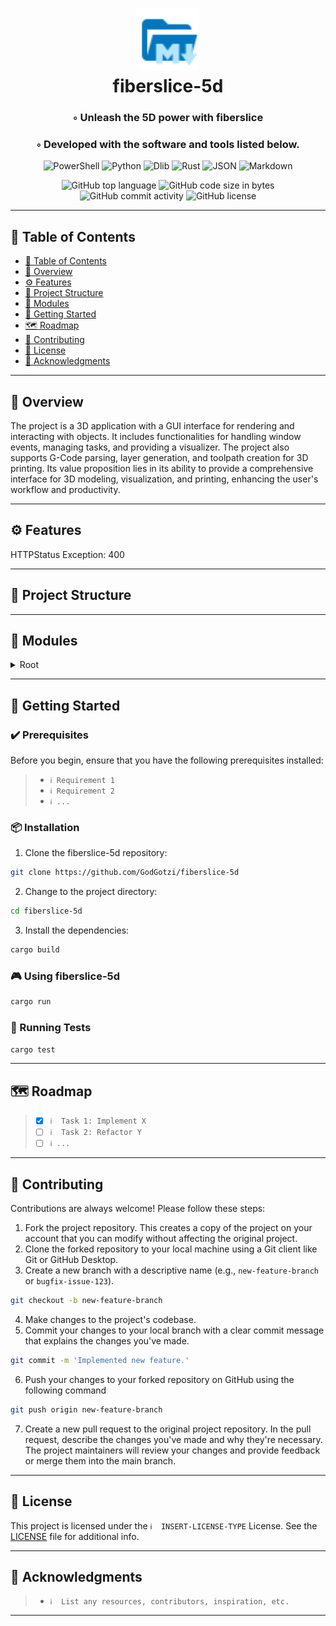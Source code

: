 <div align="center">
<h1 align="center">
<img src="https://raw.githubusercontent.com/PKief/vscode-material-icon-theme/ec559a9f6bfd399b82bb44393651661b08aaf7ba/icons/folder-markdown-open.svg" width="100" />
<br>fiberslice-5d
</h1>
<h3>◦ Unleash the 5D power with fiberslice</h3>
<h3>◦ Developed with the software and tools listed below.</h3>

<p align="center">
<img src="https://img.shields.io/badge/PowerShell-5391FE.svg?style&logo=PowerShell&logoColor=white" alt="PowerShell" />
<img src="https://img.shields.io/badge/Python-3776AB.svg?style&logo=Python&logoColor=white" alt="Python" />
<img src="https://img.shields.io/badge/Dlib-008000.svg?style&logo=Dlib&logoColor=white" alt="Dlib" />
<img src="https://img.shields.io/badge/Rust-000000.svg?style&logo=Rust&logoColor=white" alt="Rust" />
<img src="https://img.shields.io/badge/JSON-000000.svg?style&logo=JSON&logoColor=white" alt="JSON" />
<img src="https://img.shields.io/badge/Markdown-000000.svg?style&logo=Markdown&logoColor=white" alt="Markdown" />
</p>
<img src="https://img.shields.io/github/languages/top/GodGotzi/fiberslice-5d?style&color=5D6D7E" alt="GitHub top language" />
<img src="https://img.shields.io/github/languages/code-size/GodGotzi/fiberslice-5d?style&color=5D6D7E" alt="GitHub code size in bytes" />
<img src="https://img.shields.io/github/commit-activity/m/GodGotzi/fiberslice-5d?style&color=5D6D7E" alt="GitHub commit activity" />
<img src="https://img.shields.io/github/license/GodGotzi/fiberslice-5d?style&color=5D6D7E" alt="GitHub license" />
</div>

---

## 📒 Table of Contents
- [📒 Table of Contents](#-table-of-contents)
- [📍 Overview](#-overview)
- [⚙️ Features](#-features)
- [📂 Project Structure](#project-structure)
- [🧩 Modules](#modules)
- [🚀 Getting Started](#-getting-started)
- [🗺 Roadmap](#-roadmap)
- [🤝 Contributing](#-contributing)
- [📄 License](#-license)
- [👏 Acknowledgments](#-acknowledgments)

---


## 📍 Overview

The project is a 3D application with a GUI interface for rendering and interacting with objects. It includes functionalities for handling window events, managing tasks, and providing a visualizer. The project also supports G-Code parsing, layer generation, and toolpath creation for 3D printing. Its value proposition lies in its ability to provide a comprehensive interface for 3D modeling, visualization, and printing, enhancing the user's workflow and productivity.

---

## ⚙️ Features

HTTPStatus Exception: 400

---


## 📂 Project Structure




---

## 🧩 Modules

<details closed><summary>Root</summary>

| File                                                                                                                                                                                  | Summary                                                                                                                                                                                                                                                                                                                                                                                                                                                                                    |
| ---                                                                                                                                                                                   | ---                                                                                                                                                                                                                                                                                                                                                                                                                                                                                        |
| [create_protocol.py](https://github.com/GodGotzi/fiberslice-5d/blob/main/automated_prepare_gpt\create_protocol.py)                                                                    | This code is a command-line tool for creating commit protocols. It reads git commit logs, filters out relevant lines based on certain keywords, and generates protocol files for each commit. It uses OpenAI's GPT-3.5 Turbo model to describe the commit messages. The tool allows the user to specify a filename, API key, and an optional date filter for the commits. The generated protocol files are stored in separate folders for raw commits and processed commits.               |
| [delete_all_diffs.ps1](https://github.com/GodGotzi/fiberslice-5d/blob/main/automated_prepare_gpt\delete_all_diffs.ps1)                                                                | The code retrieves a list of files from a "diffs" directory and then proceeds to delete each file forcefully.                                                                                                                                                                                                                                                                                                                                                                              |
| [lib.rs](https://github.com/GodGotzi/fiberslice-5d/blob/main/macros\src\lib.rs)                                                                                                       | This code is a procedural macro implementation that generates a trait implementation called `TypeEq`. The trait provides a method `type_eq` which checks if two instances of the same enum variant from the input enum are equal. It supports enums and panics for structs and unions.                                                                                                                                                                                                     |
| [less_memory_usage_2023-09-11_12-12.prtcl](https://github.com/GodGotzi/fiberslice-5d/blob/main/protocol\slicer\less_memory_usage_2023-09-11\less_memory_usage_2023-09-11_12-12.prtcl) | This code calculates the time difference between the start and end timestamps, displaying it as "1 hour 46 minutes" and provides additional information about the start timestamp.                                                                                                                                                                                                                                                                                                         |
| [application.rs](https://github.com/GodGotzi/fiberslice-5d/blob/main/src\application.rs)                                                                                              | The code defines an Application struct with various methods for handling window events, tasks, and a visualizer. It also includes a TaskHandler struct for managing tasks, and an ApplicationContext struct for managing the application's context, theme, mode, and boundaries. The code includes a function for rendering the user interface and a few helper structs and enums.                                                                                                         |
| [config.rs](https://github.com/GodGotzi/fiberslice-5d/blob/main/src\config.rs)                                                                                                        | This code defines constants and functions for GUI styling and sizes used in the project. It includes a default window size, color scheme selection, and measurements for menu bars, mode bars, task bars, and toolbars. It also has a module for potential addons and a nested module for default settings bar width.                                                                                                                                                                      |
| [error.rs](https://github.com/GodGotzi/fiberslice-5d/blob/main/src\error.rs)                                                                                                          | The code defines an enum called `Error` with different variants representing various error types. It includes functions to format and display error messages. These error types cover common errors related to generic, missing fields, initial build, GCode parsing, unknown instruction types, setup errors, GCode state parsing, and IO errors.                                                                                                                                         |
| [gui.rs](https://github.com/GodGotzi/fiberslice-5d/blob/main/src\gui.rs)                                                                                                              | The code is a collection of GUI components like menu bars, task bars, mode bars, settings bars, and toolbars. It also includes a screen struct that represents the entire user interface and has methods to show these components. The goal is to provide a comprehensive summary of the code's core functionalities in a concise manner.                                                                                                                                                  |
| [main.rs](https://github.com/GodGotzi/fiberslice-5d/blob/main/src\main.rs)                                                                                                            | This code sets up a 3D application with a GUI interface for rendering and interacting with objects. It handles input events, updates the scene, performs rendering, and manages the main event loop. It also includes a test function to add objects to the scene.                                                                                                                                                                                                                         |
| [prelude.rs](https://github.com/GodGotzi/fiberslice-5d/blob/main/src\prelude.rs)                                                                                                      | This code defines two structs, `AsyncPacket` and `AsyncWrapper`, which handle asynchronous data. The `AsyncPacket` struct contains two optional elements, `sync_element` and `async_element`, which can hold an item of type `Item`. The `AsyncWrapper` struct manages a vector of `AsyncPacket` instances and provides methods to manipulate and access the data. One notable feature is the ability to find and register items within the `AsyncWrapper` struct.                         |
| [setup.rs](https://github.com/GodGotzi/fiberslice-5d/blob/main/src\setup.rs)                                                                                                          | This code defines a setup context for different 3D printers. It stores information like box offset, printing box dimensions, and printer GLB file path. The code also provides a conversion function to load the setup configuration from a YAML file based on the selected printer setup.                                                                                                                                                                                                 |
| [window.rs](https://github.com/GodGotzi/fiberslice-5d/blob/main/src\window.rs)                                                                                                        | This code builds a window using the winit library. It handles different platforms, sets window properties, and returns a Result containing the built window or an error message.                                                                                                                                                                                                                                                                                                           |
| [icon.rs](https://github.com/GodGotzi/fiberslice-5d/blob/main/src\gui\icon.rs)                                                                                                        | The code defines a struct IconTable that holds different icon images for various orientations. It provides a method to retrieve the icon based on the given orientation and also handles loading the icons from disk using the image crate.                                                                                                                                                                                                                                                |
| [menubar.rs](https://github.com/GodGotzi/fiberslice-5d/blob/main/src\gui\menubar.rs)                                                                                                  | The code defines a menubar GUI component with buttons for File, Edit, View, Settings, and Help. It uses the egui library to create the UI and handles user interactions through callbacks. The menubar is displayed at the top of the application window.                                                                                                                                                                                                                                  |
| [modebar.rs](https://github.com/GodGotzi/fiberslice-5d/blob/main/src\gui\modebar.rs)                                                                                                  | The code defines the Modebar component, which displays a mode selection bar in a user interface. It uses egui_extras, egui_grid, and three_d libraries for UI rendering and interaction. The component's show function builds the mode selection bar using an egui::Ui object and custom layout. It allows the user to select different modes and updates the application's context accordingly.                                                                                           |
| [settingsbar.rs](https://github.com/GodGotzi/fiberslice-5d/blob/main/src\gui\settingsbar.rs)                                                                                          | The code provides a settings panel with tabs for different settings categories (slice, filament, and printer). It uses the egui library to create a user interface and allows users to switch between different settings sections based on their selection. The Settingsbar struct is responsible for managing the open_panel state and displaying the appropriate settings based on the current selection.                                                                                |
| [taskbar.rs](https://github.com/GodGotzi/fiberslice-5d/blob/main/src\gui\taskbar.rs)                                                                                                  | This code defines a Taskbar component that can be shown in an egui GUI. It displays a bar at the bottom with FPS counter and a theme toggle button. The Taskbar responds to user input and updates the GUI accordingly.                                                                                                                                                                                                                                                                    |
| [toolbar.rs](https://github.com/GodGotzi/fiberslice-5d/blob/main/src\gui\toolbar.rs)                                                                                                  | The code defines a `Toolbar` struct and implements the `Component` trait for it. The `show` function uses egui to display a side panel called "toolbar" with a defined width. It also registers an event for changing the toolbar width. The resulting boundary is stored in the application context.                                                                                                                                                                                      |
| [mod.rs](https://github.com/GodGotzi/fiberslice-5d/blob/main/src\gui\components\mod.rs)                                                                                               | The code allows for the inclusion and management of addons in a modular fashion, enhancing the overall functionality of the system.                                                                                                                                                                                                                                                                                                                                                        |
| [force_analytics.rs](https://github.com/GodGotzi/fiberslice-5d/blob/main/src\gui\components\addons\force_analytics.rs)                                                                | This code defines a function called `show` that displays a complex graphical user interface using the egui library. The interface consists of multiple nested panels arranged horizontally and vertically, with some panels having specific dimensions. The code also applies a shaded color based on the dark mode setting. The function is executed by a callback function passed as an argument. Overall, it creates a visually appealing and interactive interface for an application. |
| [mod.rs](https://github.com/GodGotzi/fiberslice-5d/blob/main/src\gui\components\addons\mod.rs)                                                                                        | The code defines functions and modules related to creating graphical user interfaces. It includes the creation of addon strips, displaying orientation buttons, and handling different modes in the GUI.                                                                                                                                                                                                                                                                                   |
| [monitor.rs](https://github.com/GodGotzi/fiberslice-5d/blob/main/src\gui\components\addons\monitor.rs)                                                                                | The code defines a function that generates a GUI using egui library. It builds a complex layout using various sizes and orientations. The resulting GUI is a combination of different components and styles defined in the application context. The GUI also includes interaction with the user, such as handling user input and displaying visual elements.                                                                                                                               |
| [prepare.rs](https://github.com/GodGotzi/fiberslice-5d/blob/main/src\gui\components\addons\prepare.rs)                                                                                | The code displays a GUI component using the egui library. It creates a complex layout with various sizes and strips, including nested strips. The GUI component is created using a builder pattern and registered with a bounding box.                                                                                                                                                                                                                                                     |
| [preview.rs](https://github.com/GodGotzi/fiberslice-5d/blob/main/src\gui\components\addons\preview.rs)                                                                                | The code shows a GUI panel using the egui framework. It creates a layout with various sizes and elements, including a colored rectangle and a nested structure. The boundary object is registered for GUI interaction.                                                                                                                                                                                                                                                                     |
| [mod.rs](https://github.com/GodGotzi/fiberslice-5d/blob/main/src\math\mod.rs)                                                                                                         | This code defines a VirtualPlane struct that represents a mathematical plane in a 3D space. It has a position and a normal vector. It also provides methods to access the position and normal vectors.                                                                                                                                                                                                                                                                                     |
| [layer.rs](https://github.com/GodGotzi/fiberslice-5d/blob/main/src\model\layer.rs)                                                                                                    | The code provides functionalities for creating and manipulating 3D mesh objects. It includes features for adding triangles, drawing paths and rectangles, and constructing layer models. Additionally, it defines structs and methods for managing mesh elements and coordinates.                                                                                                                                                                                                          |
| [mod.rs](https://github.com/GodGotzi/fiberslice-5d/blob/main/src\model\mod.rs)                                                                                                        | The code includes modules for G-code parsing (gcode) and layer generation (layer). It efficiently handles the core functionalities with precision and conciseness.                                                                                                                                                                                                                                                                                                                         |
| [instruction.rs](https://github.com/GodGotzi/fiberslice-5d/blob/main/src\model\gcode\instruction.rs)                                                                                  | This code defines several structs and enums related to CNC machine instructions. It includes functionality for parsing and representing different instruction types, storing instructions along with their child instructions and movements, and generating G-code from the instructions.                                                                                                                                                                                                  |
| [mod.rs](https://github.com/GodGotzi/fiberslice-5d/blob/main/src\model\gcode\mod.rs)                                                                                                  | The code provides a SourceBuilder struct for constructing G-code source strings. It supports adding movements and instructions, and can output the final source string. The GCode struct is used to represent a collection of instruction modules.                                                                                                                                                                                                                                         |
| [movement.rs](https://github.com/GodGotzi/fiberslice-5d/blob/main/src\model\gcode\movement.rs)                                                                                        | This code defines a'Movements' struct with fields X, Y, Z, E, and F. It allows setting and adding movements, converting the movements to a vector, and generating G-Code strings.                                                                                                                                                                                                                                                                                                          |
| [parser.rs](https://github.com/GodGotzi/fiberslice-5d/blob/main/src\model\gcode\parser.rs)                                                                                            | The code provides functionality to parse and convert G-code instructions into a structured representation. It handles comments, instructions, and parameters. The resulting structured representation is wrapped in a GCode struct.                                                                                                                                                                                                                                                        |
| [state.rs](https://github.com/GodGotzi/fiberslice-5d/blob/main/src\model\gcode\state.rs)                                                                                              | The code defines an enum called StateField, representing different fields of a state. It also provides a conversion implementation from a string to the StateField enum. The State struct holds optional values for layer, print type, and mesh. It has a parse method that takes a string input, converts it into a StateField enum, and assigns the corresponding value to the State struct's fields.                                                                                    |
| [toolpath.rs](https://github.com/GodGotzi/fiberslice-5d/blob/main/src\model\gcode\toolpath.rs)                                                                                        | The code is used to generate tool paths for 3D printing based on G-code instructions. It processes the instructions, calculates the path lines, and organizes them into layers. The code also includes functionality for rendering and creating meshes for each layer.                                                                                                                                                                                                                     |
| [mod.rs](https://github.com/GodGotzi/fiberslice-5d/blob/main/src\slicer\mod.rs)                                                                                                       | The code consists of a module called "print_type" that likely includes functions or structures related to printing or handling different types of data in a program.                                                                                                                                                                                                                                                                                                                       |
| [print_type.rs](https://github.com/GodGotzi/fiberslice-5d/blob/main/src\slicer\print_type.rs)                                                                                         | The code defines an enum called "PrintType" with different print types. It provides a function to get the color associated with each print type using the "Srgba" struct from the "three_d_asset" crate. Each print type has a unique hard-coded color.                                                                                                                                                                                                                                    |
| [format.rs](https://github.com/GodGotzi/fiberslice-5d/blob/main/src\utils\format.rs)                                                                                                  | This code defines a `PrettyFormat` trait and several implementations for formatting different types of vectors and numeric values. It provides a method `pretty_format` that converts the values to a string representation.                                                                                                                                                                                                                                                               |
| [frame.rs](https://github.com/GodGotzi/fiberslice-5d/blob/main/src\utils\frame.rs)                                                                                                    | The code defines a FrameHandle trait with a frame function. This function takes in a FrameInput and a shared reference to an Application. Its purpose is to handle frame logic.                                                                                                                                                                                                                                                                                                            |
| [mod.rs](https://github.com/GodGotzi/fiberslice-5d/blob/main/src\utils\mod.rs)                                                                                                        | This code defines modules for formatting, frames, and tasks. It also provides a debug wrapper and implementation for flipping the y and z coordinates of a Vector3 data structure.                                                                                                                                                                                                                                                                                                         |
| [task.rs](https://github.com/GodGotzi/fiberslice-5d/blob/main/src\utils\task.rs)                                                                                                      | This code defines a `TaskWithResult` struct that allows running a task asynchronously and retrieving its result. It also provides a way to kill the task if needed. The `TaskWithResult` struct uses `tokio` for asynchronous execution and employs the `oneshot` channel to receive the task's result.                                                                                                                                                                                    |
| [buffer.rs](https://github.com/GodGotzi/fiberslice-5d/blob/main/src\view\buffer.rs)                                                                                                   | This code defines a generic ObjectBuffer struct that manages a collection of objects and models. It provides methods to add, remove, hide, show, and retrieve objects and models. It also supports rendering and picking functionality. It uses hideable objects to control object visibility.                                                                                                                                                                                             |
| [camera.rs](https://github.com/GodGotzi/fiberslice-5d/blob/main/src\view\camera.rs)                                                                                                   | The code defines a trait and implements it for the `Camera` struct. It also includes a `CameraBuilder` struct to construct a camera with various configuration options. By calling the `handle_orientation()` method on a camera object, its view is set based on the orientation provided.                                                                                                                                                                                                |
| [environment.rs](https://github.com/GodGotzi/fiberslice-5d/blob/main/src\view\environment.rs)                                                                                         | This code defines the `Environment` struct, which holds a camera, camera control, and a list of lights. It provides functions to access and modify the camera, handle camera events, and update the viewport based on the frame input.                                                                                                                                                                                                                                                     |
| [mod.rs](https://github.com/GodGotzi/fiberslice-5d/blob/main/src\view\mod.rs)                                                                                                         | This code provides functionalities for handling buffers, cameras, environments, and visualizations in a three-dimensional space. It also includes implementations for the Contains trait, an enum for orientations, and an enum for different modes of operation.                                                                                                                                                                                                                          |
| [force.rs](https://github.com/GodGotzi/fiberslice-5d/blob/main/src\view\visualization\force.rs)                                                                                       | The `ForceVisualizer` struct has a `result` field, which is an optional shared mutex that wraps a task result. It provides a constructor method to create a new instance of the `ForceVisualizer` struct.                                                                                                                                                                                                                                                                                  |
| [mod.rs](https://github.com/GodGotzi/fiberslice-5d/blob/main/src\view\visualization\mod.rs)                                                                                           | This code defines a visualizer trait for rendering objects in an application. It includes modules for force visualization and model handling. The VisualizerContext struct manages different types of visualizers, specifically for GCode and force visualization. The code provides methods for accessing and manipulating these visualizers.                                                                                                                                             |
| [model.rs](https://github.com/GodGotzi/fiberslice-5d/blob/main/src\view\visualization\model.rs)                                                                                       | This code implements a GCode visualizer with the ability to set and visualize GCode instructions, generating 3D layers based on the instructions. It also includes functions for collecting and building test mesh objects.                                                                                                                                                                                                                                                                |
| [lib.rs](https://github.com/GodGotzi/fiberslice-5d/blob/main/traits\src\lib.rs)                                                                                                       | This code defines a trait called `TypeEq` which allows for type equality checks. It has one function, `type_eq`, that compares the type of an instance implementing the trait with another given type and returns true if they are equal, and false otherwise.                                                                                                                                                                                                                             |

</details>

---

## 🚀 Getting Started

### ✔️ Prerequisites

Before you begin, ensure that you have the following prerequisites installed:
> - `ℹ️ Requirement 1`
> - `ℹ️ Requirement 2`
> - `ℹ️ ...`

### 📦 Installation

1. Clone the fiberslice-5d repository:
```sh
git clone https://github.com/GodGotzi/fiberslice-5d
```

2. Change to the project directory:
```sh
cd fiberslice-5d
```

3. Install the dependencies:
```sh
cargo build
```

### 🎮 Using fiberslice-5d

```sh
cargo run
```

### 🧪 Running Tests
```sh
cargo test
```

---


## 🗺 Roadmap

> - [X] `ℹ️  Task 1: Implement X`
> - [ ] `ℹ️  Task 2: Refactor Y`
> - [ ] `ℹ️ ...`


---

## 🤝 Contributing

Contributions are always welcome! Please follow these steps:
1. Fork the project repository. This creates a copy of the project on your account that you can modify without affecting the original project.
2. Clone the forked repository to your local machine using a Git client like Git or GitHub Desktop.
3. Create a new branch with a descriptive name (e.g., `new-feature-branch` or `bugfix-issue-123`).
```sh
git checkout -b new-feature-branch
```
4. Make changes to the project's codebase.
5. Commit your changes to your local branch with a clear commit message that explains the changes you've made.
```sh
git commit -m 'Implemented new feature.'
```
6. Push your changes to your forked repository on GitHub using the following command
```sh
git push origin new-feature-branch
```
7. Create a new pull request to the original project repository. In the pull request, describe the changes you've made and why they're necessary.
The project maintainers will review your changes and provide feedback or merge them into the main branch.

---

## 📄 License

This project is licensed under the `ℹ️  INSERT-LICENSE-TYPE` License. See the [LICENSE](https://docs.github.com/en/communities/setting-up-your-project-for-healthy-contributions/adding-a-license-to-a-repository) file for additional info.

---

## 👏 Acknowledgments

> - `ℹ️  List any resources, contributors, inspiration, etc.`

---
